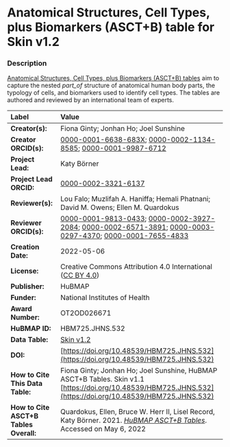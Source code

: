 # Anatomical Structures, Cell Types, plus Biomarkers (ASCT+B) table for Skin v1.2

### Description
[Anatomical Structures, Cell Types, plus Biomarkers (ASCT+B) tables](https://hubmapconsortium.github.io/ccf/pages/ccf-anatomical-structures.html) aim to capture the nested *part_of* structure of anatomical human body parts, the typology of cells, and biomarkers used to identify cell types. The tables are authored and reviewed by an international team of experts.

| Label | Value |
| :------------- |:-------------|
| **Creator(s):** | Fiona Ginty; Jonhan Ho; Joel Sunshine |
| **Creator ORCID(s):** | [0000-0001-6638-683X](https://orcid.org/0000-0001-6638-683X); [0000-0002-1134-8585](https://orcid.org/0000-0002-1134-8585); [0000-0001-9987-6712](https://orcid.org/0000-0001-9987-6712) |
| **Project Lead:** | Katy B&ouml;rner |
| **Project Lead ORCID:** | [0000-0002-3321-6137](https://orcid.org/0000-0002-3321-6137) |
| **Reviewer(s):** | Lou Falo; Muzlifah A. Haniffa; Hemali Phatnani; David M. Owens; Ellen M. Quardokus   |
| **Reviewer ORCID(s):** | [0000-0001-9813-0433](https://orcid.org/0000-0001-9813-0433); [0000-0002-3927-2084](https://orcid.org/0000-0002-3927-2084); [0000-0002-6571-3891](https://orcid.org/0000-0002-6571-3891); [0000-0003-0297-4370](https://orcid.org/0000-0003-0297-4370); [0000-0001-7655-4833](https://orcid.org/0000-0001-7655-4833) |
| **Creation Date:** | 2022-05-06 |
| **License:** | Creative Commons Attribution 4.0 International ([CC BY 4.0](https://creativecommons.org/licenses/by/4.0/)) |
| **Publisher:** | HuBMAP |
| **Funder:** | National Institutes of Health |
| **Award Number:** | OT2OD026671 |
| **HuBMAP ID:** | HBM725.JHNS.532 |
| **Data Table:** | [Skin v1.2](https://hubmapconsortium.github.io/ccf-releases/v1.2/asct-b/ASCT-B_VH_Skin.csv)  |
| **DOI:** | [https://doi.org/10.48539/HBM725.JHNS.532](https://doi.org/10.48539/HBM725.JHNS.532) |
| **How to Cite This Data Table:** | Fiona Ginty; Jonhan Ho; Joel Sunshine, HuBMAP ASCT+B Tables. Skin v1.1 [https://doi.org/10.48539/HBM725.JHNS.532](https://doi.org/10.48539/HBM725.JHNS.532) |
| **How to Cite ASCT+B Tables Overall:** | Quardokus, Ellen, Bruce W. Herr II, Lisel Record, Katy B&ouml;rner. 2021. [*HuBMAP ASCT+B Tables*](https://hubmapconsortium.github.io/ccf/pages/ccf-anatomical-structures.html). Accessed on May 6, 2022 |
